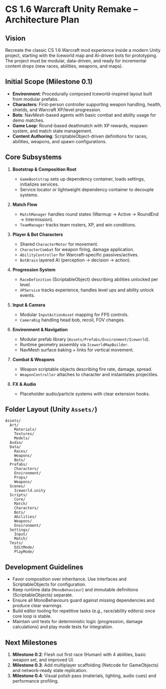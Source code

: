 # CS 1.6 Warcraft Unity Remake – Architecture Plan

## Vision
Recreate the classic CS 1.6 Warcraft mod experience inside a modern Unity project, starting with the Iceworld map and AI-driven bots for prototyping. The project must be modular, data-driven, and ready for incremental content drops (new races, abilities, weapons, and maps).

## Initial Scope (Milestone 0.1)
- **Environment**: Procedurally composed Iceworld-inspired layout built from modular prefabs.
- **Characters**: First-person controller supporting weapon handling, health, shields, and Warcraft XP/level progression.
- **Bots**: NavMesh-based agents with basic combat and ability usage for demo matches.
- **Game Loop**: Round-based deathmatch with XP rewards, respawn system, and match state management.
- **Content Authoring**: ScriptableObject-driven definitions for races, abilities, weapons, and spawn configurations.

## Core Subsystems
1. **Bootstrap & Composition Root**
   - `GameBootstrap` sets up dependency container, loads settings, initializes services.
   - Service locator or lightweight dependency container to decouple systems.

2. **Match Flow**
   - `MatchManager` handles round states (Warmup → Active → RoundEnd → Intermission).
   - `TeamManager` tracks team rosters, XP, and win conditions.

3. **Player & Bot Characters**
   - Shared `CharacterMotor` for movement.
   - `CharacterCombat` for weapon firing, damage application.
   - `AbilityController` for Warcraft-specific passives/actives.
   - `BotBrain` layered AI (perception → decision → action).

4. **Progression System**
   - `RaceDefinition` (ScriptableObject) describing abilities unlocked per level.
   - `XPService` tracks experience, handles level ups and ability unlock events.

5. **Input & Camera**
   - Modular `InputActionAsset` mapping for FPS controls.
   - `CameraRig` handling head bob, recoil, FOV changes.

6. **Environment & Navigation**
   - Modular prefab library (`Assets/Prefabs/Environment/Iceworld`).
   - Runtime geometry assembly via `IceworldMapBuilder`.
   - NavMesh surface baking + links for vertical movement.

7. **Combat & Weapons**
   - Weapon scriptable objects describing fire rate, damage, spread.
   - `WeaponController` attaches to character and instantiates projectiles.

8. **FX & Audio**
   - Placeholder audio/particle systems with clear extension hooks.

## Folder Layout (Unity `Assets/`)
```
Assets/
  Art/
    Materials/
    Textures/
    Models/
  Audio/
  Data/
    Races/
    Weapons/
    Bots/
  Prefabs/
    Characters/
    Environment/
    Props/
    Weapons/
  Scenes/
    Iceworld.unity
  Scripts/
    Core/
    Match/
    Characters/
    Bots/
    Abilities/
    Weapons/
    Environment/
  Settings/
    Input/
    Match/
  Tests/
    EditMode/
    PlayMode/
```

## Development Guidelines
- Favor composition over inheritance. Use interfaces and ScriptableObjects for configuration.
- Keep runtime data (`MonoBehaviour`) and immutable definitions (ScriptableObjects) separate.
- Ensure all MonoBehaviours guard against missing dependencies and produce clear warnings.
- Build editor tooling for repetitive tasks (e.g., race/ability editors) once core loop is stable.
- Maintain unit tests for deterministic logic (progression, damage calculations) and play mode tests for integration.

## Next Milestones
1. **Milestone 0.2**: Flesh out first race (Human) with 4 abilities, basic weapon set, and improved UI.
2. **Milestone 0.3**: Add multiplayer scaffolding (Netcode for GameObjects) and network-ready state replication.
3. **Milestone 0.4**: Visual polish pass (materials, lighting, audio cues) and performance profiling.
